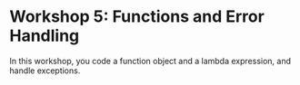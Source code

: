 # Workshop 5: Functions and Error Handling


In this workshop, you code a function object and a lambda expression, and handle exceptions. 

